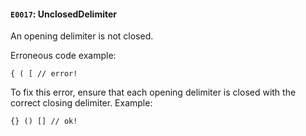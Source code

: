 #### `E0017`: UnclosedDelimiter

An opening delimiter is not closed.

Erroneous code example:
```
{ ( [ // error!
```

To fix this error, ensure that each opening delimiter is closed with the correct closing delimiter. Example:

```
{} () [] // ok!
```
